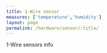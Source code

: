 ```yaml
---
title: 1-Wire sensor
measures: ['temperature','humidity']
layout: page
permalink: /hardware/sensor/:title/
---
```


1-Wire sensors info